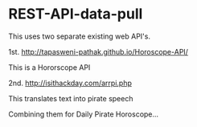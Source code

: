 # REST-API-data-pull

This uses two separate existing web API's.

1st. http://tapasweni-pathak.github.io/Horoscope-API/

This is a Hororscope API

2nd. http://isithackday.com/arrpi.php

This translates text into pirate speech

Combining them for Daily Pirate Horoscope...
